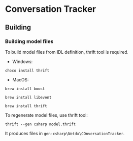 ﻿# Conversation Tracker


## Building 



### Building model files
To build model files from IDL definition, thrift tool is required.
* Windows: 
```
choco install thrift
```
* MacOS:
``` 
brew install boost

brew install libevent

brew install thrift
```

To regenerate model files, use thrift tool:
```
thrift --gen csharp model.thrift 
```
It produces files in ```gen-csharp\Netdx\COnversationTracker```.

